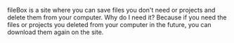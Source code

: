 fileBox is a site where you can save files you don't need or projects and delete them from your computer. Why do I need it? Because if you need the files or projects you deleted from your computer in the future, you can download them again on the site.
